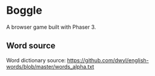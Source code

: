 # Boggle
A browser game built with Phaser 3.

## Word source
Word dictionary source: https://github.com/dwyl/english-words/blob/master/words_alpha.txt
